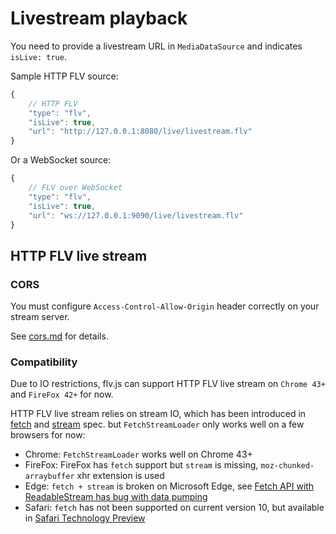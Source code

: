 
Livestream playback
===================
You need to provide a livestream URL in `MediaDataSource` and indicates `isLive: true`.

Sample HTTP FLV source:

```js
{
    // HTTP FLV
    "type": "flv",
    "isLive": true,
    "url": "http://127.0.0.1:8080/live/livestream.flv"
}
```

Or a WebSocket source:

```js
{
    // FLV over WebSocket
    "type": "flv",
    "isLive": true,
    "url": "ws://127.0.0.1:9090/live/livestream.flv"
}
```

## HTTP FLV live stream

### CORS
You must configure `Access-Control-Allow-Origin` header correctly on your stream server.

See [cors.md](docs/cors.md) for details.

### Compatibility
Due to IO restrictions, flv.js can support HTTP FLV live stream on `Chrome 43+` and `FireFox 42+` for now.

HTTP FLV live stream relies on stream IO, which has been introduced in [fetch][] and [stream][] spec. but `FetchStreamLoader` only works well on a few browsers for now:

- Chrome: `FetchStreamLoader` works well on Chrome 43+
- FireFox: FireFox has `fetch` support but `stream` is missing, `moz-chunked-arraybuffer` xhr extension is used
- Edge: `fetch + stream` is broken on Microsoft Edge, see [Fetch API with ReadableStream has bug with data pumping][]
- Safari: `fetch` has not been supported on current version 10, but available in [Safari Technology Preview][]

[fetch]: https://fetch.spec.whatwg.org/
[stream]: https://streams.spec.whatwg.org/
[Fetch API with ReadableStream has bug with data pumping]: https://developer.microsoft.com/en-us/microsoft-edge/platform/issues/8196907/
[Safari Technology Preview]: https://developer.apple.com/safari/technology-preview/
